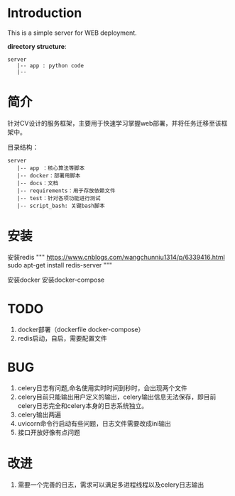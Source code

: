 # Introduction

This is a simple server for WEB deployment.

**directory structure**:

```
server
   |-- app : python code
   |-- 
```




# 简介

针对CV设计的服务框架，主要用于快速学习掌握web部署，并将任务迁移至该框架中。


目录结构：

```
server
   |-- app ：核心算法等脚本
   |-- docker：部署用脚本
   |-- docs：文档
   |-- requirements：用于存放依赖文件
   |-- test：针对各项功能进行测试
   |-- script_bash: 关键bash脚本
```



# 安装
安装redis
"""
https://www.cnblogs.com/wangchunniu1314/p/6339416.html
sudo apt-get install redis-server
"""


安装docker
安装docker-compose



# TODO
1. docker部署（dockerfile docker-compose）
2. redis启动，自启，需要配置文件


# BUG
1. celery日志有问题,命名使用实时时间到秒时，会出现两个文件
2. celery目前只能输出用户定义的输出，celery输出信息无法保存，即目前celery日志完全和celery本身的日志系统独立。
3. celery输出两遍 
4. uvicorn命令行启动有些问题，日志文件需要改成ini输出
5. 接口开放好像有点问题
# 改进
1. 需要一个完善的日志，需求可以满足多进程线程以及celery日志输出